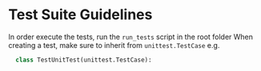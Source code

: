 # Test Suite Guidelines

In order execute the tests, run the `run_tests` script in the root folder
When creating a test, make sure to inherit from `unittest.TestCase` e.g.

``` python
  class TestUnitTest(unittest.TestCase):
```

